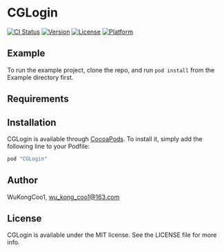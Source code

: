 # CGLogin

[![CI Status](http://img.shields.io/travis/WuKongCoo1/CGLogin.svg?style=flat)](https://travis-ci.org/WuKongCoo1/CGLogin)
[![Version](https://img.shields.io/cocoapods/v/CGLogin.svg?style=flat)](http://cocoapods.org/pods/CGLogin)
[![License](https://img.shields.io/cocoapods/l/CGLogin.svg?style=flat)](http://cocoapods.org/pods/CGLogin)
[![Platform](https://img.shields.io/cocoapods/p/CGLogin.svg?style=flat)](http://cocoapods.org/pods/CGLogin)

## Example

To run the example project, clone the repo, and run `pod install` from the Example directory first.

## Requirements

## Installation

CGLogin is available through [CocoaPods](http://cocoapods.org). To install
it, simply add the following line to your Podfile:

```ruby
pod "CGLogin"
```

## Author

WuKongCoo1, wu_kong_coo1@163.com

## License

CGLogin is available under the MIT license. See the LICENSE file for more info.
